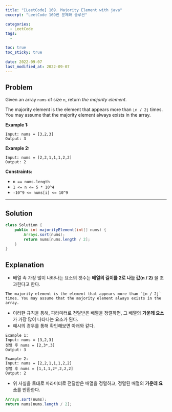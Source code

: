 ```yaml
---
title: "[LeetCode] 169. Majority Element with java"
excerpt: "LeetCode 169번 문제와 솔루션"

categories:
  - LeetCode
tags:
  - 

toc: true
toc_sticky: true
 
date: 2022-09-07
last_modified_at: 2022-09-07
---
```

## **Problem**
Given an array `nums` of size `n`, return *the majority element*.

The majority element is the element that appears more than `⌊n / 2⌋` times. You may assume that the majority element always exists in the array.

**Example 1:**
```
Input: nums = [3,2,3]
Output: 3
```
**Example 2:**
```
Input: nums = [2,2,1,1,1,2,2]
Output: 2
```
<!-- **Example 3:**
```

``` -->
**Constraints:**
- `n == nums.length`
- `1 <= n <= 5 * 10^4`
- `-10^9 <= nums[i] <= 10^9`

---
## **Solution**
```java
class Solution {
    public int majorityElement(int[] nums) {
        Arrays.sort(nums);
        return nums[nums.length / 2];
    }
}
```
## **Explanation**
- 배열 속 가장 많이 나타나는 요소의 갯수는 **배열의 길이를 2로 나눈 값(n / 2)** 을 초과한다고 한다.
```
The majority element is the element that appears more than `⌊n / 2⌋` times. You may assume that the majority element always exists in the array.
```
- 이러한 규칙을 통해, 파라미터로 전달받은 배열을 정렬하면, 그 배열의 **가운데 요소**가 가장 많이 나타나는 요소가 된다.
- 예시의 경우를 통해 확인해보면 아래와 같다.

```
Example 1:
Input: nums = [3,2,3]
정렬 후 nums = [2,3*,3]
Output: 3

Example 2:
Input: nums = [2,2,1,1,1,2,2]
정렬 후 nums = [1,1,1,2*,2,2,2]
Output: 2
```
- 위 사실을 토대로 파라미터로 전달받은 배열을 정렬하고, 정렬된 배열의 **가운데 요소**를 반환한다.
```java
Arrays.sort(nums);
return nums[nums.length / 2];
```